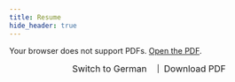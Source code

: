 ```yaml
---
title: Resume
hide_header: true
---
```


<object id="pdf-viewer" width="100%" height="600" type="application/pdf"
        data="{{ '/assets/en/resume.pdf#zoom=85&scrollbar=0&toolbar=0&navpanes=0' | relative_url }}">
  <p>Your browser does not support PDFs.
    <a id="pdf-link" href="{{ '/assets/en/resume.pdf' | relative_url }}">Open the PDF</a>.
  </p>
</object>

<div style="text-align: center; margin-top: 10px; display: flex; justify-content: center; align-items: center;">
  <a id="toggle-pdf" onclick="togglePDF()" style="
    text-decoration: none;
    cursor: pointer;
    font-size: 16px;
    margin-right: 10px;">
    Switch to German
  </a>
  <span style="border-left: 1px solid; height: 16px; margin: 0 10px;"></span>
  <a id="download-pdf" href="{{ '/assets/en/resume.pdf' | relative_url }}" download="resume.pdf" style="
    text-decoration: none;
    cursor: pointer;
    font-size: 16px;">
    Download PDF
  </a>
</div>

<script>
  let isEnglish = true;

  function togglePDF() {
    const pdfViewer = document.getElementById('pdf-viewer');
    const downloadLink = document.getElementById('download-pdf');
    const toggleLink = document.getElementById('toggle-pdf');

    if (isEnglish) {
      pdfViewer.data = "{{ '/assets/de/resume.pdf#zoom=85&scrollbar=0&toolbar=0&navpanes=0' | relative_url }}";
      downloadLink.href = "{{ '/assets/de/resume.pdf' | relative_url }}";
      downloadLink.setAttribute("download", "resume_de.pdf");
      toggleLink.textContent = "Switch to English";
    } else {
      pdfViewer.data = "{{ '/assets/en/resume.pdf#zoom=85&scrollbar=0&toolbar=0&navpanes=0' | relative_url }}";
      downloadLink.href = "{{ '/assets/en/resume.pdf' | relative_url }}";
      downloadLink.setAttribute("download", "resume_en.pdf");
      toggleLink.textContent = "Switch to German";
    }

    isEnglish = !isEnglish;
  }
</script>
